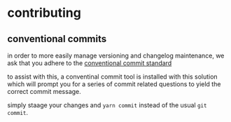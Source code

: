 # contributing

## conventional commits

in order to more easily manage versioning and changelog maintenance, we ask that you adhere to the [conventional commit standard](https://www.conventionalcommits.org/en/v1.0.0-beta.4/)

to assist with this, a conventinal commit tool is installed with this solution which will prompt you for a series of commit related questions to yield the correct commit message.

simply staage your changes and `yarn commit` instead of the usual `git commit`.
